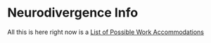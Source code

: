# Neurodivergence Info

All this is here right now is a [List of Possible Work
Accommodations](work.md)
